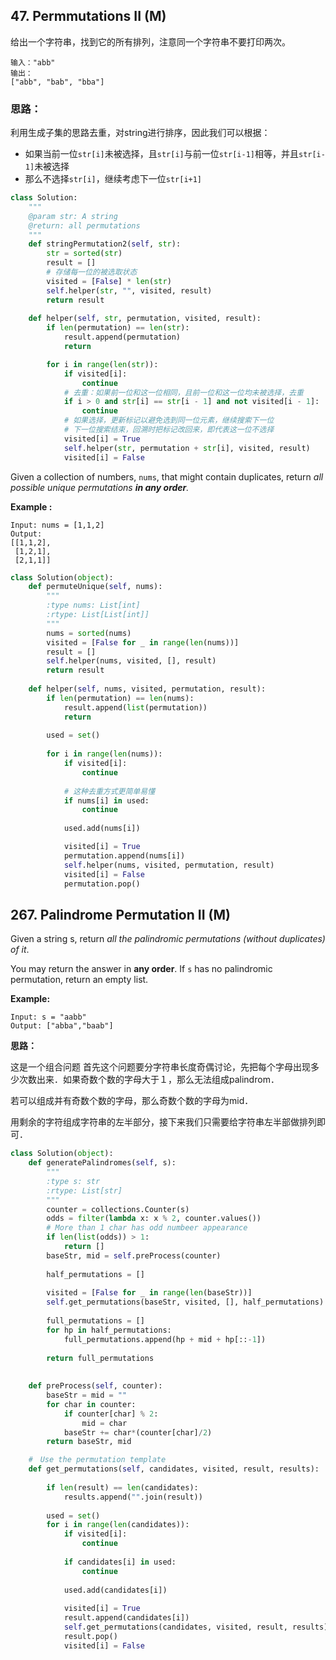 ## 47. Permmutations II (M)

给出一个字符串，找到它的所有排列，注意同一个字符串不要打印两次。

```
输入："abb"
输出：
["abb", "bab", "bba"]
```

### 思路：

利用生成子集的思路去重，对string进行排序，因此我们可以根据：

* 如果当前一位`str[i]`未被选择，且`str[i]`与前一位`str[i-1]`相等，并且`str[i-1]`未被选择
* 那么不选择`str[i]`，继续考虑下一位`str[i+1]`

```python
class Solution:
    """
    @param str: A string
    @return: all permutations
    """
    def stringPermutation2(self, str):
        str = sorted(str)
        result = []
        # 存储每一位的被选取状态
        visited = [False] * len(str)
        self.helper(str, "", visited, result)
        return result
    
    def helper(self, str, permutation, visited, result):
        if len(permutation) == len(str):
            result.append(permutation)
            return

        for i in range(len(str)):
            if visited[i]:
                continue
        	# 去重：如果前一位和这一位相同，且前一位和这一位均未被选择，去重
            if i > 0 and str[i] == str[i - 1] and not visited[i - 1]:
                continue
            # 如果选择，更新标记以避免选到同一位元素，继续搜索下一位
            # 下一位搜索结束，回溯时把标记改回来，即代表这一位不选择
            visited[i] = True
            self.helper(str, permutation + str[i], visited, result)
            visited[i] = False
```

Given a collection of numbers, `nums`, that might contain duplicates, return *all possible unique permutations **in any order**.* 

**Example :**

```
Input: nums = [1,1,2]
Output:
[[1,1,2],
 [1,2,1],
 [2,1,1]]
```

```python
class Solution(object):
    def permuteUnique(self, nums):
        """
        :type nums: List[int]
        :rtype: List[List[int]]
        """
        nums = sorted(nums)
        visited = [False for _ in range(len(nums))]
        result = []
        self.helper(nums, visited, [], result)
        return result
        
    def helper(self, nums, visited, permutation, result):
        if len(permutation) == len(nums):
            result.append(list(permutation))
            return
        
        used = set()
        
        for i in range(len(nums)):
            if visited[i]:
                continue
            
            # 这种去重方式更简单易懂
            if nums[i] in used:
                continue
            
            used.add(nums[i])

            visited[i] = True
            permutation.append(nums[i])
            self.helper(nums, visited, permutation, result)
            visited[i] = False
            permutation.pop() 
```



## 267. Palindrome Permutation II (M)

Given a string s, return *all the palindromic permutations (without duplicates) of it*.

You may return the answer in **any order**. If `s` has no palindromic permutation, return an empty list.

**Example:**

```
Input: s = "aabb"
Output: ["abba","baab"]
```

**思路：**

这是一个组合问题 首先这个问题要分字符串长度奇偶讨论，先把每个字母出现多少次数出来．如果奇数个数的字母大于１，那么无法组成palindrom．

若可以组成并有奇数个数的字母，那么奇数个数的字母为mid．

用剩余的字符组成字符串的左半部分，接下来我们只需要给字符串左半部做排列即可．

```python
class Solution(object):
    def generatePalindromes(self, s):
        """
        :type s: str
        :rtype: List[str]
        """
        counter = collections.Counter(s)
        odds = filter(lambda x: x % 2, counter.values())
        # More than 1 char has odd numbeer appearance
        if len(list(odds)) > 1:
            return []
        baseStr, mid = self.preProcess(counter)
        
        half_permutations = []
        
        visited = [False for _ in range(len(baseStr))]
        self.get_permutations(baseStr, visited, [], half_permutations)
        
        full_permutations = []
        for hp in half_permutations:
            full_permutations.append(hp + mid + hp[::-1])
        
        return full_permutations
    
    
    def preProcess(self, counter):
        baseStr = mid = ""
        for char in counter:    
            if counter[char] % 2:
                mid = char
            baseStr += char*(counter[char]/2)
        return baseStr, mid

    #　Use the permutation template
    def get_permutations(self, candidates, visited, result, results):
        
        if len(result) == len(candidates):
            results.append("".join(result))
        
        used = set()
        for i in range(len(candidates)):
            if visited[i]:
                continue
            
            if candidates[i] in used:
                continue
            
            used.add(candidates[i])
                
            visited[i] = True
            result.append(candidates[i])
            self.get_permutations(candidates, visited, result, results)
            result.pop()
            visited[i] = False
```

